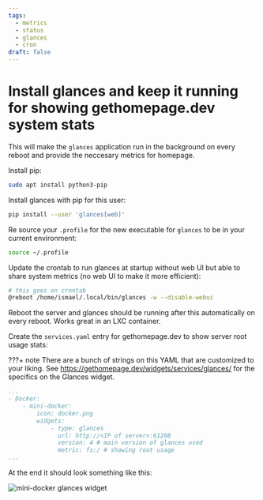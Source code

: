 ```yaml
---
tags:
  - metrics
  - status
  - glances
  - cron
draft: false
---
```


# Install glances and keep it running for showing gethomepage.dev system stats

This will make the `glances` application run in the background on every reboot and provide the neccesary metrics for homepage.
<!-- more -->

Install pip:

```bash
sudo apt install python3-pip
```

Install glances with pip for this user:

```bash
pip install --user 'glances[web]'
```

Re source your `.profile` for the new executable for `glances` to be in your current environment:

```bash
source ~/.profile
```

Update the crontab to run glances at startup without web UI but able to share system metrics (no web UI to make it more efficient):

``` bash
# this goes on crontab
@reboot /home/ismael/.local/bin/glances -w --disable-webui
```

Reboot the server and glances should be running after this automatically on every reboot. Works great in an LXC container.

Create the `services.yaml` entry for gethomepage.dev to show server root usage stats:

???+ note
	There are a bunch of strings on this YAML that are customized to your liking. See https://gethomepage.dev/widgets/services/glances/ for the specifics on the Glances widget.

```yaml
...
- Docker:
    - mini-docker:
        icon: docker.png
        widgets: 
            - type: glances
              url: http://<IP of server>:61208
              version: 4 # main version of glances used
              metric: fs:/ # showing root usage
...
```

At the end it should look something like this:

![mini-docker glances widget](mini-docker-glances-widget.png)
